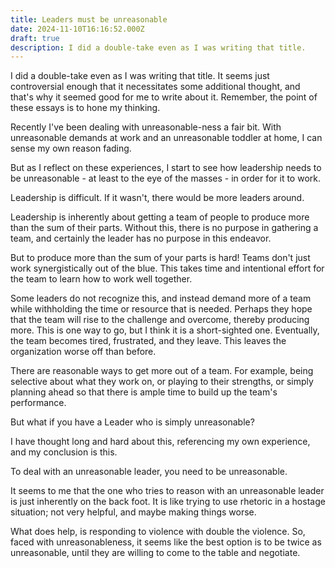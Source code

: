 ```yaml
---
title: Leaders must be unreasonable
date: 2024-11-10T16:16:52.000Z
draft: true
description: I did a double-take even as I was writing that title.
---
```


I did a double-take even as I was writing that title. It seems just controversial enough that it necessitates some additional thought, and that's why it seemed good for me to write about it. Remember, the point of these essays is to hone my thinking.

Recently I've been dealing with unreasonable-ness a fair bit. With unreasonable demands at work and an unreasonable toddler at home, I can sense my own reason fading.

But as I reflect on these experiences, I start to see how leadership needs to be unreasonable - at least to the eye of the masses - in order for it to work.

Leadership is difficult. If it wasn't, there would be more leaders around.

Leadership is inherently about getting a team of people to produce more than the sum of their parts. Without this, there is no purpose in gathering a team, and certainly the leader has no purpose in this endeavor.

But to produce more than the sum of your parts is hard! Teams don't just work synergistically out of the blue. This takes time and intentional effort for the team to learn how to work well together.

Some leaders do not recognize this, and instead demand more of a team while withholding the time or resource that is needed. Perhaps they hope that the team will rise to the challenge and overcome, thereby producing more. This is one way to go, but I think it is a short-sighted one. Eventually, the team becomes tired, frustrated, and they leave. This leaves the organization worse off than before.

There are reasonable ways to get more out of a team. For example, being selective about what they work on, or playing to their strengths, or simply planning ahead so that there is ample time to build up the team's performance.

But what if you have a Leader who is simply unreasonable?

I have thought long and hard about this, referencing my own experience, and my conclusion is this.

To deal with an unreasonable leader, you need to be unreasonable.

It seems to me that the one who tries to reason with an unreasonable leader is just inherently on the back foot. It is like trying to use rhetoric in a hostage situation; not very helpful, and maybe making things worse.

What does help, is responding to violence with double the violence. So, faced with unreasonableness, it seems like the best option is to be twice as unreasonable, until they are willing to come to the table and negotiate.